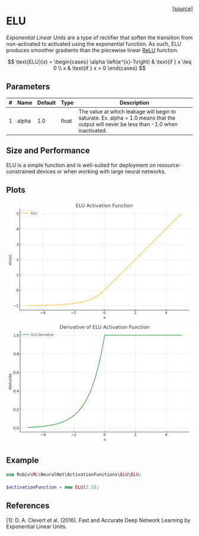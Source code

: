 <span style="float:right;"><a href="https://github.com/RubixML/ML/blob/master/src/NeuralNet/ActivationFunctions/ELU/ELU.php">[source]</a></span>

# ELU
*Exponential Linear Units* are a type of rectifier that soften the transition from non-activated to activated using the exponential function. As such, ELU produces smoother gradients than the piecewise linear [ReLU](relu.md) function.

$$
\text{ELU}(x) =
\begin{cases}
\alpha \left(e^{x}-1\right) & \text{if } x \leq 0 \\
x & \text{if } x > 0
\end{cases}
$$

## Parameters
| # | Name | Default | Type | Description |
|---|---|---|---|---|
| 1 | alpha | 1.0 | float | The value at which leakage will begin to saturate. Ex. alpha = 1.0 means that the output will never be less than -1.0 when inactivated. |

## Size and Performance
ELU is a simple function and is well-suited for deployment on resource-constrained devices or when working with large neural networks.

## Plots
<img src="../../images/activation-functions/elu.png" alt="ELU Function" width="500" height="auto">

<img src="../../images/activation-functions/elu-derivative.png" alt="ELU Derivative" width="500" height="auto">

## Example
```php
use Rubix\ML\NeuralNet\ActivationFunctions\ELU\ELU;

$activationFunction = new ELU(2.5);
```

## References
[1]: D. A. Clevert et al. (2016). Fast and Accurate Deep Network Learning by Exponential Linear Units.
